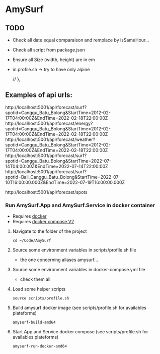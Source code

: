 # AmySurf

## TODO
- Check all date equal comparaison and remplace by isSameHour...
- Check all script from package.json
- Ensure all Size (width, height) are in em
- in profile.sh -> try to have only alpine

  // },
## Examples of api urls: 
http://localhost:5001/api/forecast/surf?spotid=Canggu_Batu_Bolong&StartTime=2012-02-17T04:00:00Z&EndTime=2022-02-18T22:00:00Z
http://localhost:5001/api/forecast/energy?spotid=Canggu_Batu_Bolong&StartTime=2012-02-17T04:00:00Z&EndTime=2022-02-18T22:00:00Z
http://localhost:5001/api/forecast/weather?spotid=Canggu_Batu_Bolong&StartTime=2012-02-17T04:00:00Z&EndTime=2022-02-18T22:00:00Z
http://localhost:5001/api/forecast/surf?spotid=Canggu_Batu_Bolong&StartTime=2022-07-14T04:00:00Z&EndTime=2022-07-14T22:00:00Z
http://localhost:5001/api/forecast/surf?spotid=Bali_Canggu_Batu_Bolong&StartTime=2022-07-10T16:00:00.000Z&EndTime=2022-07-19T16:00:00.000Z

http://localhost:5001/api/forecast/spots

### Run AmySurf.App and AmySurf.Service in docker container

-   Requires [docker](https://docs.docker.com/get-docker/)
-   Requires [docker compose V2](https://docs.docker.com/compose/cli-command/)

1. Navigate to the folder of the project
    ```` shell
    cd ~/Code/AmySurf
    ````

2. Source some environment variables in scripts/profile.sh file
    - the one concerning aliases amysurf...

3. Source some environment variables in docker-compose.yml file
    - check them all

4. Load some helper scripts
    ```shell
    source scripts/profile.sh
    ```

5. Build amysurf docker image
   (see scripts/profile.sh for availables plateforms)

    ```shell
    amysurf-build-amd64
    ```

6. Start App and Service docker compose
   (see scripts/profile.sh for availables plateforms)
    ```shell
    amysurf-run-docker-amd64
    ```
    
```

```
